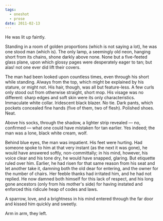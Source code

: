 ```yaml
---
tags:
  - oneshot
  - prose
date: 2011-02-13
---
```


He was lit up faintly.

Standing in a room of golden proportions (which is not saying a lot), he was one stood man (which is). The only lamp, a seemingly old neon, hanging short from its chains, shone darkly above none. None but a five-feeted glass plane, upon which glossy pages were desperately eager to tan; but alas! not one ever did lift their covers.

The man had been looked upon countless times, even through his short while standing. Always from the top, which might be explained by his stature, or might not. His hair, though, was all but feature-less. A few curls only stood out from otherwise straight, short mop. His visage was no different: sharp edges and soft skin were its only characteristics. Immaculate white collar. Iridescent black blazer. No tie. Dark pants, which pockets concealed fine hands (five of them, two of flesh). Polished shoes. Neat.

Above his socks, through the shadow, a lighter strip revealed — no, confirmed — what one could have mistaken for tan earlier. Yes indeed; the man was a lone, black white cream, wolf.

Behind blue eyes, the man was impatient. His feet were hurting. Had someone spoke to him at that very instant (as the next it was gone), he would have answered softly, non-committally; in his mind, however, his voice clear and his tone dry, he would have snapped, glaring. But etiquette ruled over him. Earlier, he had risen for that same reason from his seat and let another take it, damning both the old dear for entering, and the owner for the number of chairs. Her feeble thanks had irritated him, and he had not replied. He now damned both himself for this lack of respect, and his long gone ancestors (only from his mother's side) for having instated and enforced this ridicule heap of codes and laws.

A sparrow, love, and a brightness in his mind entered through the far door and kissed him quickly and sweetly.

Arm in arm, they left.
